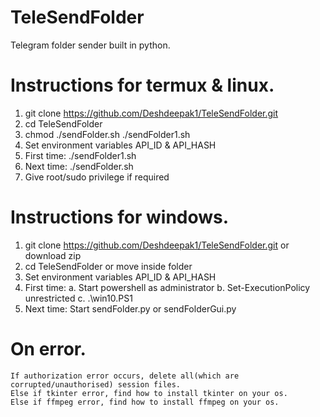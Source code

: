 # TeleSendFolder
 Telegram folder sender built in python.

# Instructions for termux & linux.
 1. git clone https://github.com/Deshdeepak1/TeleSendFolder.git
 2. cd TeleSendFolder
 3. chmod  ./sendFolder.sh ./sendFolder1.sh
 4. Set environment variables API_ID & API_HASH
 5. First time: ./sendFolder1.sh 
 6. Next time: ./sendFolder.sh 
 7. Give root/sudo privilege if required


# Instructions for windows.
 1. git clone https://github.com/Deshdeepak1/TeleSendFolder.git or download zip
 2. cd TeleSendFolder or move inside folder
 3. Set environment variables API_ID & API_HASH
 4. First time:
 	a. Start powershell as administrator 
	b. Set-ExecutionPolicy unrestricted
	c. .\win10.PS1
 5. Next time: Start sendFolder.py or sendFolderGui.py

# On error.
	If authorization error occurs, delete all(which are corrupted/unauthorised) session files.
	Else if tkinter error, find how to install tkinter on your os.
	Else if ffmpeg error, find how to install ffmpeg on your os.
